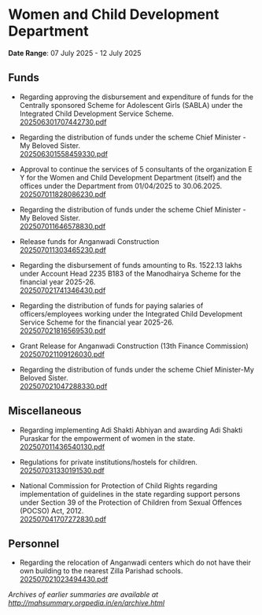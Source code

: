 # Women and Child Development Department

**Date Range**: 07 July 2025 - 12 July 2025


## Funds
- Regarding approving the disbursement and expenditure of funds for the Centrally sponsored Scheme for Adolescent Girls (SABLA) under the Integrated Child Development Service Scheme.\
  [202506301707442730.pdf](https://gr.maharashtra.gov.in/Site/Upload/Government%20Resolutions/English/202506301707442730.pdf)

- Regarding the distribution of funds under the scheme Chief Minister - My Beloved Sister.\
  [202506301558459330.pdf](https://gr.maharashtra.gov.in/Site/Upload/Government%20Resolutions/English/202506301558459330.pdf)

- Approval to continue the services of 5 consultants of the organization E  Y for the Women and Child Development Department (itself) and the offices under the Department from 01/04/2025 to 30.06.2025.\
  [202507011828086230.pdf](https://gr.maharashtra.gov.in/Site/Upload/Government%20Resolutions/English/202507011828086230.pdf)

- Regarding the distribution of funds under the scheme Chief Minister - My Beloved Sister.\
  [202507011646578830.pdf](https://gr.maharashtra.gov.in/Site/Upload/Government%20Resolutions/English/202507011646578830.pdf)

- Release funds for Anganwadi Construction\
  [202507011303465230.pdf](https://gr.maharashtra.gov.in/Site/Upload/Government%20Resolutions/English/202507011303465230.pdf)

- Regarding the disbursement of funds amounting to Rs. 1522.13 lakhs under Account Head 2235 B183 of the Manodhairya Scheme for the financial year 2025-26.\
  [202507021741346430.pdf](https://gr.maharashtra.gov.in/Site/Upload/Government%20Resolutions/English/202507021741346430.pdf)

- Regarding the distribution of funds for paying salaries of officers/employees working under the Integrated Child Development Service Scheme for the financial year 2025-26.\
  [202507021816569530.pdf](https://gr.maharashtra.gov.in/Site/Upload/Government%20Resolutions/English/202507021816569530.pdf)

- Grant Release for Anganwadi Construction (13th Finance Commission)\
  [202507021109126030.pdf](https://gr.maharashtra.gov.in/Site/Upload/Government%20Resolutions/English/202507021109126030.....pdf)

- Regarding the distribution of funds under the scheme Chief Minister-My Beloved Sister.\
  [202507021047288330.pdf](https://gr.maharashtra.gov.in/Site/Upload/Government%20Resolutions/English/202507021047288330.pdf)

## Miscellaneous
- Regarding implementing Adi Shakti Abhiyan and awarding Adi Shakti Puraskar for the empowerment of women in the state.\
  [202507011436540130.pdf](https://gr.maharashtra.gov.in/Site/Upload/Government%20Resolutions/English/202507011436540130.pdf)

- Regulations for private institutions/hostels for children.\
  [202507031330191530.pdf](https://gr.maharashtra.gov.in/Site/Upload/Government%20Resolutions/English/202507031330191530.pdf)

- National Commission for Protection of Child Rights regarding implementation of guidelines in the state regarding support persons under Section 39 of the Protection of Children from Sexual Offences (POCSO) Act, 2012.\
  [202507041707272830.pdf](https://gr.maharashtra.gov.in/Site/Upload/Government%20Resolutions/English/202507041707272830.pdf)

## Personnel
- Regarding the relocation of Anganwadi centers which do not have their own building to the nearest Zilla Parishad schools.\
  [202507021023494430.pdf](https://gr.maharashtra.gov.in/Site/Upload/Government%20Resolutions/English/202507021023494430.pdf.pdf)


*Archives of earlier summaries are available at http://mahsummary.orgpedia.in/en/archive.html*